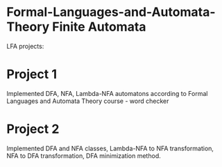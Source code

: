 # Formal-Languages-and-Automata-Theory Finite Automata
LFA projects:

# Project 1
Implemented DFA, NFA, Lambda-NFA automatons according to Formal Languages and Automata Theory course - word checker

# Project 2
Implemented DFA and NFA classes, Lambda-NFA to NFA transformation, NFA to DFA transformation, DFA minimization method. 
